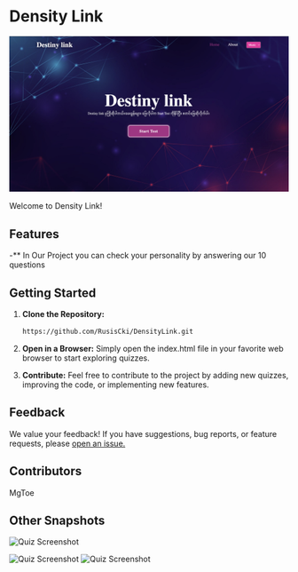 ﻿# Density Link

![Quiz Screenshot](/Assets/Home.png)

Welcome to Density Link!

## Features

-** In Our Project you can check your personality by answering our 10 questions

## Getting Started

1. **Clone the Repository:**
   ```bash
   https://github.com/RusisCki/DensityLink.git

2. **Open in a Browser:**
    Simply open the index.html file in your favorite web browser to start exploring quizzes.
   
3. **Contribute:**
    Feel free to contribute to the project by adding new quizzes, improving the code, or implementing new features.

## Feedback

We value your feedback! If you have suggestions, bug reports, or feature requests, please [open an issue.](https://github.com/RusisCki/DensityLink.git)

## Contributors
MgToe

## Other Snapshots

![Quiz Screenshot](/Assets/Question.png)

![Quiz Screenshot](/Assets/Results.png)
![Quiz Screenshot](/Assets/About.png)

